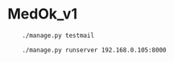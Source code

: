 # MedOk_v1

```bash
    ./manage.py testmail
```

```bash
    ./manage.py runserver 192.168.0.105:8000
```